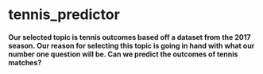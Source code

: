 # tennis_predictor

#### Our selected topic is tennis outcomes based off a dataset from the 2017 season. Our reason for selecting this topic is going in hand with what our number one question will be. Can we predict the outcomes of tennis matches?
